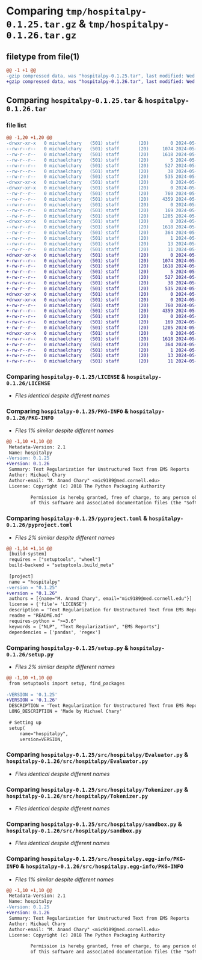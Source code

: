 # Comparing `tmp/hospitalpy-0.1.25.tar.gz` & `tmp/hospitalpy-0.1.26.tar.gz`

## filetype from file(1)

```diff
@@ -1 +1 @@
-gzip compressed data, was "hospitalpy-0.1.25.tar", last modified: Wed May  8 01:06:19 2024, max compression
+gzip compressed data, was "hospitalpy-0.1.26.tar", last modified: Wed May  8 01:08:10 2024, max compression
```

## Comparing `hospitalpy-0.1.25.tar` & `hospitalpy-0.1.26.tar`

### file list

```diff
@@ -1,20 +1,20 @@
-drwxr-xr-x   0 michaelchary   (501) staff       (20)        0 2024-05-08 01:06:19.403907 hospitalpy-0.1.25/
--rw-r--r--   0 michaelchary   (501) staff       (20)     1074 2024-05-08 00:29:19.000000 hospitalpy-0.1.25/LICENSE
--rw-r--r--   0 michaelchary   (501) staff       (20)     1618 2024-05-08 01:06:19.403705 hospitalpy-0.1.25/PKG-INFO
--rw-r--r--   0 michaelchary   (501) staff       (20)        5 2024-05-01 20:53:36.000000 hospitalpy-0.1.25/README.md
--rw-r--r--   0 michaelchary   (501) staff       (20)      527 2024-05-08 01:04:26.000000 hospitalpy-0.1.25/pyproject.toml
--rw-r--r--   0 michaelchary   (501) staff       (20)       38 2024-05-08 01:06:19.403951 hospitalpy-0.1.25/setup.cfg
--rw-r--r--   0 michaelchary   (501) staff       (20)      535 2024-05-08 01:04:18.000000 hospitalpy-0.1.25/setup.py
-drwxr-xr-x   0 michaelchary   (501) staff       (20)        0 2024-05-08 01:06:19.401616 hospitalpy-0.1.25/src/
-drwxr-xr-x   0 michaelchary   (501) staff       (20)        0 2024-05-08 01:06:19.402768 hospitalpy-0.1.25/src/hospitalpy/
--rw-r--r--   0 michaelchary   (501) staff       (20)      760 2024-05-08 00:15:32.000000 hospitalpy-0.1.25/src/hospitalpy/Evaluator.py
--rw-r--r--   0 michaelchary   (501) staff       (20)     4359 2024-05-08 01:03:47.000000 hospitalpy-0.1.25/src/hospitalpy/Tokenizer.py
--rw-r--r--   0 michaelchary   (501) staff       (20)        0 2024-05-08 00:55:10.000000 hospitalpy-0.1.25/src/hospitalpy/__init__.py
--rw-r--r--   0 michaelchary   (501) staff       (20)      169 2024-05-08 01:06:08.000000 hospitalpy-0.1.25/src/hospitalpy/config.py
--rw-r--r--   0 michaelchary   (501) staff       (20)     1205 2024-05-08 00:15:32.000000 hospitalpy-0.1.25/src/hospitalpy/sandbox.py
-drwxr-xr-x   0 michaelchary   (501) staff       (20)        0 2024-05-08 01:06:19.403520 hospitalpy-0.1.25/src/hospitalpy.egg-info/
--rw-r--r--   0 michaelchary   (501) staff       (20)     1618 2024-05-08 01:06:19.000000 hospitalpy-0.1.25/src/hospitalpy.egg-info/PKG-INFO
--rw-r--r--   0 michaelchary   (501) staff       (20)      364 2024-05-08 01:06:19.000000 hospitalpy-0.1.25/src/hospitalpy.egg-info/SOURCES.txt
--rw-r--r--   0 michaelchary   (501) staff       (20)        1 2024-05-08 01:06:19.000000 hospitalpy-0.1.25/src/hospitalpy.egg-info/dependency_links.txt
--rw-r--r--   0 michaelchary   (501) staff       (20)       13 2024-05-08 01:06:19.000000 hospitalpy-0.1.25/src/hospitalpy.egg-info/requires.txt
--rw-r--r--   0 michaelchary   (501) staff       (20)       11 2024-05-08 01:06:19.000000 hospitalpy-0.1.25/src/hospitalpy.egg-info/top_level.txt
+drwxr-xr-x   0 michaelchary   (501) staff       (20)        0 2024-05-08 01:08:10.904430 hospitalpy-0.1.26/
+-rw-r--r--   0 michaelchary   (501) staff       (20)     1074 2024-05-08 00:29:19.000000 hospitalpy-0.1.26/LICENSE
+-rw-r--r--   0 michaelchary   (501) staff       (20)     1618 2024-05-08 01:08:10.904236 hospitalpy-0.1.26/PKG-INFO
+-rw-r--r--   0 michaelchary   (501) staff       (20)        5 2024-05-01 20:53:36.000000 hospitalpy-0.1.26/README.md
+-rw-r--r--   0 michaelchary   (501) staff       (20)      527 2024-05-08 01:07:45.000000 hospitalpy-0.1.26/pyproject.toml
+-rw-r--r--   0 michaelchary   (501) staff       (20)       38 2024-05-08 01:08:10.904469 hospitalpy-0.1.26/setup.cfg
+-rw-r--r--   0 michaelchary   (501) staff       (20)      535 2024-05-08 01:07:51.000000 hospitalpy-0.1.26/setup.py
+drwxr-xr-x   0 michaelchary   (501) staff       (20)        0 2024-05-08 01:08:10.902130 hospitalpy-0.1.26/src/
+drwxr-xr-x   0 michaelchary   (501) staff       (20)        0 2024-05-08 01:08:10.903312 hospitalpy-0.1.26/src/hospitalpy/
+-rw-r--r--   0 michaelchary   (501) staff       (20)      760 2024-05-08 00:15:32.000000 hospitalpy-0.1.26/src/hospitalpy/Evaluator.py
+-rw-r--r--   0 michaelchary   (501) staff       (20)     4359 2024-05-08 01:03:47.000000 hospitalpy-0.1.26/src/hospitalpy/Tokenizer.py
+-rw-r--r--   0 michaelchary   (501) staff       (20)        0 2024-05-08 00:55:10.000000 hospitalpy-0.1.26/src/hospitalpy/__init__.py
+-rw-r--r--   0 michaelchary   (501) staff       (20)      169 2024-05-08 01:07:59.000000 hospitalpy-0.1.26/src/hospitalpy/config.py
+-rw-r--r--   0 michaelchary   (501) staff       (20)     1205 2024-05-08 00:15:32.000000 hospitalpy-0.1.26/src/hospitalpy/sandbox.py
+drwxr-xr-x   0 michaelchary   (501) staff       (20)        0 2024-05-08 01:08:10.904036 hospitalpy-0.1.26/src/hospitalpy.egg-info/
+-rw-r--r--   0 michaelchary   (501) staff       (20)     1618 2024-05-08 01:08:10.000000 hospitalpy-0.1.26/src/hospitalpy.egg-info/PKG-INFO
+-rw-r--r--   0 michaelchary   (501) staff       (20)      364 2024-05-08 01:08:10.000000 hospitalpy-0.1.26/src/hospitalpy.egg-info/SOURCES.txt
+-rw-r--r--   0 michaelchary   (501) staff       (20)        1 2024-05-08 01:08:10.000000 hospitalpy-0.1.26/src/hospitalpy.egg-info/dependency_links.txt
+-rw-r--r--   0 michaelchary   (501) staff       (20)       13 2024-05-08 01:08:10.000000 hospitalpy-0.1.26/src/hospitalpy.egg-info/requires.txt
+-rw-r--r--   0 michaelchary   (501) staff       (20)       11 2024-05-08 01:08:10.000000 hospitalpy-0.1.26/src/hospitalpy.egg-info/top_level.txt
```

### Comparing `hospitalpy-0.1.25/LICENSE` & `hospitalpy-0.1.26/LICENSE`

 * *Files identical despite different names*

### Comparing `hospitalpy-0.1.25/PKG-INFO` & `hospitalpy-0.1.26/PKG-INFO`

 * *Files 1% similar despite different names*

```diff
@@ -1,10 +1,10 @@
 Metadata-Version: 2.1
 Name: hospitalpy
-Version: 0.1.25
+Version: 0.1.26
 Summary: Text Regularization for Unstructured Text from EMS Reports
 Author: Michael Chary
 Author-email: "M. Anand Chary" <mic9189@med.cornell.edu>
 License: Copyright (c) 2018 The Python Packaging Authority
         
         Permission is hereby granted, free of charge, to any person obtaining a copy
         of this software and associated documentation files (the "Software"), to deal
```

### Comparing `hospitalpy-0.1.25/pyproject.toml` & `hospitalpy-0.1.26/pyproject.toml`

 * *Files 2% similar despite different names*

```diff
@@ -1,14 +1,14 @@
 [build-system]
 requires = ["setuptools", "wheel"]
 build-backend = "setuptools.build_meta"
 
 [project]
 name = "hospitalpy"
-version = "0.1.25"
+version = "0.1.26"
 authors = [{name="M. Anand Chary", email="mic9189@med.cornell.edu"}]
 license = {'file'= 'LICENSE'}
 description = 'Text Regularization for Unstructured Text from EMS Reports'
 readme = "README.md"
 requires-python = ">=3.6"
 keywords = ["NLP", "Text Regularization", "EMS Reports"]
 dependencies = ['pandas', 'regex']
```

### Comparing `hospitalpy-0.1.25/setup.py` & `hospitalpy-0.1.26/setup.py`

 * *Files 2% similar despite different names*

```diff
@@ -1,10 +1,10 @@
 from setuptools import setup, find_packages
 
-VERSION = '0.1.25'
+VERSION = '0.1.26'
 DESCRIPTION = 'Text Regularization for Unstructured Text from EMS Reports'
 LONG_DESCRIPTION = 'Made by Michael Chary'
 
 # Setting up
 setup(
     name="hospitalpy",
     version=VERSION,
```

### Comparing `hospitalpy-0.1.25/src/hospitalpy/Evaluator.py` & `hospitalpy-0.1.26/src/hospitalpy/Evaluator.py`

 * *Files identical despite different names*

### Comparing `hospitalpy-0.1.25/src/hospitalpy/Tokenizer.py` & `hospitalpy-0.1.26/src/hospitalpy/Tokenizer.py`

 * *Files identical despite different names*

### Comparing `hospitalpy-0.1.25/src/hospitalpy/sandbox.py` & `hospitalpy-0.1.26/src/hospitalpy/sandbox.py`

 * *Files identical despite different names*

### Comparing `hospitalpy-0.1.25/src/hospitalpy.egg-info/PKG-INFO` & `hospitalpy-0.1.26/src/hospitalpy.egg-info/PKG-INFO`

 * *Files 1% similar despite different names*

```diff
@@ -1,10 +1,10 @@
 Metadata-Version: 2.1
 Name: hospitalpy
-Version: 0.1.25
+Version: 0.1.26
 Summary: Text Regularization for Unstructured Text from EMS Reports
 Author: Michael Chary
 Author-email: "M. Anand Chary" <mic9189@med.cornell.edu>
 License: Copyright (c) 2018 The Python Packaging Authority
         
         Permission is hereby granted, free of charge, to any person obtaining a copy
         of this software and associated documentation files (the "Software"), to deal
```

